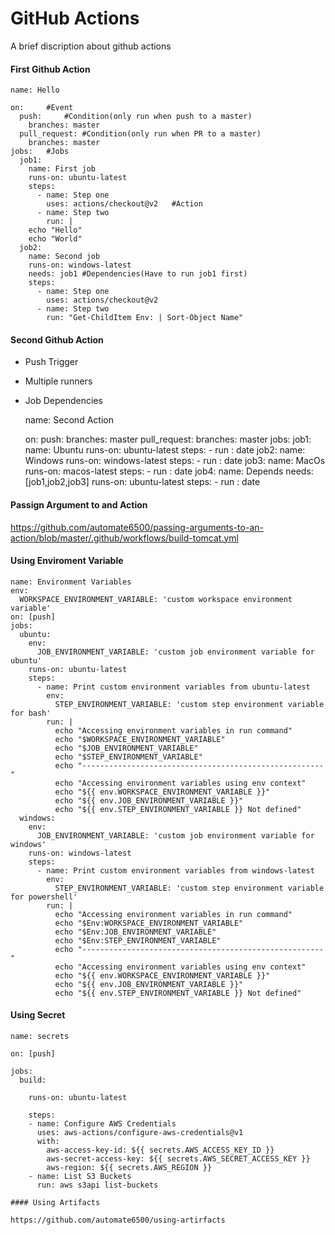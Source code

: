 # GitHub Actions

A brief discription about github actions

#### First Github Action
    name: Hello
    
    on: 	#Event
      push: 	#Condition(only run when push to a master)
        branches: master
      pull_request: #Condition(only run when PR to a master)
        branches: master
    jobs:	#Jobs
      job1:
        name: First job
        runs-on: ubuntu-latest
        steps:
          - name: Step one
            uses: actions/checkout@v2	#Action
          - name: Step two
            run: |
		echo "Hello"
		echo "World"
      job2:
        name: Second job
        runs-on: windows-latest
        needs: job1 #Dependencies(Have to run job1 first)
        steps:
          - name: Step one
            uses: actions/checkout@v2
          - name: Step two
            run: "Get-ChildItem Env: | Sort-Object Name"
    
#### Second Github Action

- Push Trigger
- Multiple runners
- Job Dependencies

    name: Second Action
    
    on: 
      push:
        branches: master
      pull_request:
        branches: master
    jobs:
      job1:
        name: Ubuntu
        runs-on: ubuntu-latest
        steps:
          - run : date
      job2:
        name: Windows
        runs-on: windows-latest
        steps:
          - run : date
      job3:
        name: MacOs
        runs-on: macos-latest
        steps:
          - run : date
      job4:
        name: Depends
        needs: [job1,job2,job3]
        runs-on: ubuntu-latest
        steps:
          - run : date

#### Passign Argument to and Action

https://github.com/automate6500/passing-arguments-to-an-action/blob/master/.github/workflows/build-tomcat.yml

#### Using Enviroment Variable

    name: Environment Variables
    env:
      WORKSPACE_ENVIRONMENT_VARIABLE: 'custom workspace environment variable'
    on: [push]
    jobs:
      ubuntu:
        env:
          JOB_ENVIRONMENT_VARIABLE: 'custom job environment variable for ubuntu'
        runs-on: ubuntu-latest
        steps:
          - name: Print custom environment variables from ubuntu-latest
            env:
              STEP_ENVIRONMENT_VARIABLE: 'custom step environment variable for bash'
            run: |
              echo "Accessing environment variables in run command"
              echo "$WORKSPACE_ENVIRONMENT_VARIABLE"
              echo "$JOB_ENVIRONMENT_VARIABLE"
              echo "$STEP_ENVIRONMENT_VARIABLE"
              echo "------------------------------------------------------"
              echo "Accessing environment variables using env context"
              echo "${{ env.WORKSPACE_ENVIRONMENT_VARIABLE }}"
              echo "${{ env.JOB_ENVIRONMENT_VARIABLE }}"
              echo "${{ env.STEP_ENVIRONMENT_VARIABLE }} Not defined"
      windows:
        env:
          JOB_ENVIRONMENT_VARIABLE: 'custom job environment variable for windows'
        runs-on: windows-latest
        steps:
          - name: Print custom environment variables from windows-latest
            env:
              STEP_ENVIRONMENT_VARIABLE: 'custom step environment variable for powershell'
            run: |
              echo "Accessing environment variables in run command"
              echo "$Env:WORKSPACE_ENVIRONMENT_VARIABLE"
              echo "$Env:JOB_ENVIRONMENT_VARIABLE"
              echo "$Env:STEP_ENVIRONMENT_VARIABLE"
              echo "------------------------------------------------------"
              echo "Accessing environment variables using env context"
              echo "${{ env.WORKSPACE_ENVIRONMENT_VARIABLE }}"
              echo "${{ env.JOB_ENVIRONMENT_VARIABLE }}"
              echo "${{ env.STEP_ENVIRONMENT_VARIABLE }} Not defined"
   
#### Using Secret   
   
    name: secrets
    
    on: [push]
    
    jobs:
      build:
    
        runs-on: ubuntu-latest
    
        steps:
        - name: Configure AWS Credentials
          uses: aws-actions/configure-aws-credentials@v1
          with:
            aws-access-key-id: ${{ secrets.AWS_ACCESS_KEY_ID }}
            aws-secret-access-key: ${{ secrets.AWS_SECRET_ACCESS_KEY }}
            aws-region: ${{ secrets.AWS_REGION }}
        - name: List S3 Buckets
          run: aws s3api list-buckets
    
    #### Using Artifacts
    
    https://github.com/automate6500/using-artirfacts
